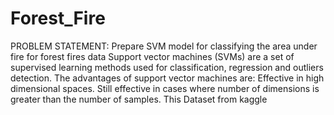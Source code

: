 # Forest_Fire
PROBLEM STATEMENT: Prepare SVM model for classifying the area under fire for forest fires data
Support vector machines (SVMs) are a set of supervised learning methods used for classification, regression and outliers detection. The advantages of support vector machines are: Effective in high dimensional spaces. Still effective in cases where number of dimensions is greater than the number of samples.
This Dataset from kaggle
